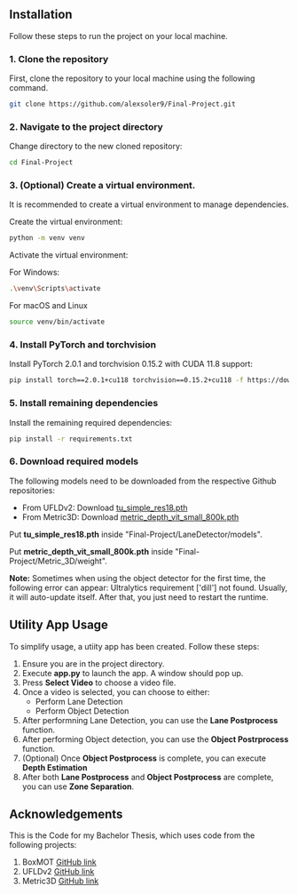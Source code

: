 ## Installation

Follow these steps to run the project on your local machine.

### 1. Clone the repository

First, clone the repository to your local machine using the following command.

```bash
git clone https://github.com/alexsoler9/Final-Project.git
```

### 2. Navigate to the project directory
Change directory to the new cloned repository:

```bash
cd Final-Project
```

### 3. (Optional) Create a virtual environment.

It is recommended to create a virtual environment to manage dependencies.

Create the virtual environment:

```bash
python -m venv venv
```

Activate the virtual environment:

For Windows:

```bash
.\venv\Scripts\activate
```

For macOS and Linux

```bash
source venv/bin/activate
```

### 4. Install PyTorch and torchvision

Install PyTorch 2.0.1 and torchvision 0.15.2 with CUDA 11.8 support:

```bash
pip install torch==2.0.1+cu118 torchvision==0.15.2+cu118 -f https://download.pytorch.org/whl/torch_stable.html
```

### 5. Install remaining dependencies

Install the remaining required dependencies:

```bash
pip install -r requirements.txt
```

### 6. Download required models

The following models need to be downloaded from the respective Github repositories:

- From UFLDv2: Download [tu_simple_res18.pth](https://drive.google.com/file/d/1Clnj9-dLz81S3wXiYtlkc4HVusCb978t/view?usp=sharing)
- From Metric3D: Download [metric_depth_vit_small_800k.pth](https://drive.google.com/file/d/1YfmvXwpWmhLg3jSxnhT7LvY0yawlXcr_/view?usp=drive_link)

Put **tu_simple_res18.pth** inside "Final-Project/LaneDetector/models".

Put **metric_depth_vit_small_800k.pth** inside "Final-Project/Metric_3D/weight".

**Note:**
Sometimes when using the object detector for the first time, the following error can appear: Ultralytics requirement ['dill'] not found. Usually, it will auto-update itself. After that, you just need to restart the runtime.

## Utility App Usage

To simplify usage, a utiity app has been created. Follow these steps:

1. Ensure you are in the project directory.
2. Execute **app.py** to launch the app. A window should pop up.
3. Press **Select Video** to choose a video file.
4. Once a video is selected, you can choose to either:
   - Perform Lane Detection
   - Perform Object Detection 
5. After performning Lane Detection, you can use the **Lane Postprocess** function.
6. After performing Object detection, you can use the **Object Postrprocess** function.
7. (Optional) Once **Object Postprocess** is complete, you can execute **Depth Estimation**
8. After both **Lane Postprocess** and **Object Postprocess** are complete, you can use **Zone Separation**.

## Acknowledgements
This is the Code for my Bachelor Thesis, which uses code from the following projects:
1. BoxMOT [GitHub link](https://github.com/mikel-brostrom/boxmot)
2. UFLDv2 [GitHub link](https://github.com/cfzd/Ultra-Fast-Lane-Detection-v2)
3. Metric3D [GitHub link](https://github.com/YvanYin/Metric3D)